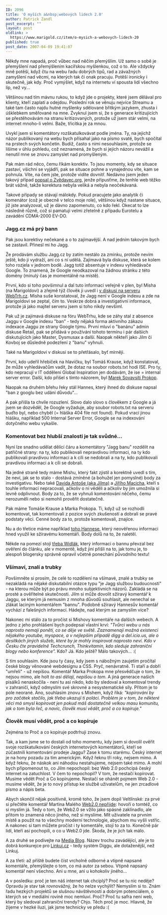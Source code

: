```yaml
---
ID: 2096
title: 'O myších a&nbsp;webových lidech 2.0'
author: Patrick Zandl
post_excerpt: ""
layout: post
oldlink: >
  https://www.marigold.cz/item/o-mysich-a-webovych-lidech-20
published: true
post_date: 2007-04-09 19:41:07
---
```

Někdy mne napadá, proč vůbec nad něčím přemýšlím. Už samo o sobě je přemýšlení nad přemýšlením kacířskou myšlenkou, což o to. Ale vždycky mně potěší, když čtu na webu řadu dobrých tipů, rad a závažných zamyšlení nad věcmi, na kterých tak či onak pracuju. Potěší ironicky i skutečně, jak kdy. Proč vymýšlet, když na internetu ví spousta lidí všechno líp, než vy... 

Většinou nad tím mávnu rukou, to když jde o projekty, které jsem dělával pro klienty, kteří zaplatí a odejdou. Poslední rok se věnuju nejvíce Streamu a také tam často najdu hutné myšlenky sdělované břitkým jazykem, zhusta i úšklebkem směřované na mne. Zvyknul jsem si, že s generace kritizujících se přestěhovávám na stranu kritizovaných, protože už jsem stár velmi, na internet mnoho-li velmi. Baže, třicítka je za mnou. 

Uvykl jsem si komentátory rozškatulkovávat podle jména. Ty, na jejichž názor publikovaný na webu bych přísahal jako na písmo svaté, bych spočítal na prstech svých končetin.  Budiž, často s nimi nesouhlasím, protože se lišíme v úhlu pohledu, což neznamená, že bych si jejich názoru nevážil a nenutil mne se znovu zamyslet nad promyšleným. 

Pak mám rád něco, čemu říkám korektiv. To jsou momenty, kdy se situace zastaví, všichni se vyjádří, pak se situace pohne a vynajednou víte, kam se pohnula. Víte, na čem jste, protože vidíte dovnitř. Nedávno jsem jeden takový případ <a href="/item/zvedavcova-etymologie-kulicky-z-prdu-na-kristalove-lupe">popsal o Zvědavec.org</a>, jenže připusťme, že tenhle web těžko brát vážně, takže korektura nebyla veliká a nebyla neočekávaná. 

Takové případy se stávají málokdy. Pokud pracujete jako analytik či komenátor (což je obecně v telco moje role), většinou když nastane situace, již jste analyzoval, už je dávno zapomenuto, co kdo řekl. Okecat to lze následně různě, což si pamatuji  velmi zřetelně z případu Eurotelu a zavádění  CDMA-2000 EV-DO.

<h3>Jagg.cz má prý bann</h3>

Pak jsou korektivy nečekané a o to zajímavější. A nad jedním takovým bych se zastavil. Přinesl mi ho Jagg.

Že prodávám službu Jagg.cz by zatím nestálo za zmínku, protože nevím ještě, kdo ji vydraží, ani co s ní udělá. Zajímavá byla diskuse, která se kolem toho rozjela v jednom bodě. Jagg totiž absentuje v indexu vyhledávače Google. To znamená, že Google neodkazoval na žádnou stránku z této domény (minulý čas je momentálně na místě).

První, kdo si toho povšimnul a dal tuto informaci veřejně v plen, byl Misha (na Marigoldovi) a zřejmě týž člověk ji uvedl i <a href="http://webtrh.cz/199-patrick-zandl-prodava-jagg">v diskusi na serveru WebTrh.cz</a>. Misha suše konstatoval, že Jagg není v Google indexu a zde na Marigoldovi se zeptal, čím to. Veskrze dobrá a investigativní informace, protože já jako majitel serveru jsem si toho nikdy nevšiml. 

Pak už je zajímavá diskuse na fóru WebTrhu, kde se záhy stal z absence Jaggu v Google indexu "ban" - tedy nějaká forma aktivního zákazu indexace Jaggu ze strany Google týmu. První mluví o "banánu" admin diskuse Retail, pak se přidává v používání tohoto termínu i pár dalších diskutujících jako Master, Dysmusax a další. Naopak někteří jako Jilm či Kovboj se důsledně podezření z "banu" vyhnuli. 

Také na Marigoldovi v diskusi se to přetřásalo, byť mírněji. 

První, kdo udeřil hřebíček na hlavičku, byl Tomáš Krause, když konstatoval, že může vyhledávačům vadit, že dotaz na soubor robots.txt hodí ISE. Pro ty, kdo nepracují v IT oddělení Global Inspiration jen dodávám, že ise = internal server error.  Další, kdo přišel s tímto názorem, byl <a href="http://www.sovavsiti.cz/weblog/">Marek Sovavsíti Prokop</a>. 

Naopak na druhém břehu řeky stál Hannes, který ihned do diskuse napsal "ban z googlu bez udání důvodu"... 

A pak přišla ta chvíle rozuzlení. Slovo dalo slovo s člověkem z Google a já jsem se dozvěděl, že Google vyžaduje, aby soubor robots.txt na serveru buďto byl, nebo chyběl (= hláška 404 file not found). Pokud vrací jinou hlášku, například 500 Internal Server Error, Google se na indexování dotyčného webu vykašle. 

<h3>Komentovat bez hlubší znalosti je tak svůdné...</h3>

Nyní lze snadno udělat dělící čáru a komentátory "Jagg banu" rozdělit na patřičné strany: na ty, kdo publikovali nepravdivou informaci, na ty kdo publikovali pravdivou informaci a k cíli se nedobrali a na ty, kdo publikovali pravdivou informaci a k cíli se dobrali. 

Na jedné straně tedy máme Mishu, který fakt zjistil a korektně uvedl s tím, že neví, jak se to stalo - dostává zmíněné (a bohužel jen pomyslné) body za investigativu. Nebo také <a href="http://jilm.blog.lupa.cz">Davida Antoše (aka Jilma)</a> a <a href="http://blog.macich.net/1175563263-sluzba-jaggcz-je-na-prodej.html">Jiřího Macicha</a>, kteří s touhle informací nepracovali, ačkoliv o ní věděli a ačkoliv by  jim umožnila si levně odplivnout. Body za to, že se vyhnuli komentování něčeho, čemu nerozuměli nebo si nemohli prověřit dostatečně. 

Pak máme Tomáše Krause a Marka Prokopa. Ti, když už se rozhodli komentovat, tak komentovali z pozice svých zkušeností a dobrali se pravé podstaty věci. Cenné body za to, protože komentovali, znajíce. 

Nu a do třetice máme například <a href="http://www.uspesnyblog.info">toho Hannese</a>, který neověřenou informaci hned využil ke sžíravému komentáři. Body dolů na to, že naletěl. 

Někde na pomezí stojí <a href="http://www.widlak.cz/internet/jaggcz-za-20-100-kc/">třeba Widlák</a>, který informaci o bannu převzal bez ověření do článku, ale v momentě, když jiní přišli na to, jak tomu je, to alespoň blogersky správně opravil včetně ponechání původního textu!


<h3>Všímaví, znalí a trubky</h3>

Povšimněte si prosím, že celé to rozdělení na všímavé, znalé a trubky se nezakládá na nějaké diskutabilní otázce typu "je Jagg službou budoucnosti" - na kterou může být po právu mnoho subjektivních názorů. Zakládá se na prosté a ověřitelné skutečnosti. Jilm si může dovolit sžíravý komentář k Jaggu, se kterým já nemusím z mnoha důvodů souhlasit, ale nenechal se zlákat laciným komentářem "bannu". Podobně sžíravý Hannesův komentář vychází z falešných informací. Hádejte, nad kterým se zamyslím více?

Nakonec mi stálo za to pročíst si Mishovy komentáře na dalších webech. A jedno z jeho prohlášení bych podepsal vlastní krví: <i>"Tvůrci webu u nás naprosto nemají ponětí, co se děje ve světě. Zaznamenají možná existenci nějakého youtube, myspace, a v nejlepším případě digg a del.icio.us, ale o desítkách jiných služeb, které by je mohly inspirovat naprosto neví. Kdo v Česku čte pravidelně Techcrunch, Thinkvitamin, kdo sleduje zahraniční blogy nebo konference".</i> Kdo? Já. Kdo ještě? Málo takových... :(

S tím souhlasím. Kde jsou ty časy, kdy jsem s nábožným zaujetím pročítal české blogy věnované webdesignu a CSS.  Pryč, nenávratně. Ti staří a dobří "umřeli" - už nepíšou. Komentář Marka Prokopa mne přesvědčuje o tom, že nejsou mimo, ale holt <i>to asi dělají, nepíšou o tom</i>. A jiná generace našich pisálků nenaskočila - není tu asi nikdo, kdo by sledoval a komentoval trendy v zahraničí, když odmyslím své skrovné a nesystematické síly. Přitom je to pole neorané. Ano, souhlasím znovu s Mishem, když říká: <i>"kopírování by pro začátek stačilo, jak třeba ukazují ti poláci. Problém je v tom, že některé věci má smysl kopírovat jen pokud máš dostatečně velkou masu komunitu, jak o tom byla řeč, a navíc, člověk musí vědět, proč a co kopíruje."</i>

<h3>Člověk musí vědět, proč a co kopíruje</h3>

Zejména to Proč a co kopíruje podtrhuji znovu. 

Tak, a kam jsme se to dostali od toho momentu, kdy jsem si dovolil ověřit svoje rozškatulkování českých internetových komentátorů, kteří se zúčastnili komentování prodeje Jaggu? Zase k tomu starému. Český internet je na hony pozadu za tím americkým. Když řeknu tři roky, nejsem mimo. A když řeknu, že náskok ani náhodou nestahujeme, nejsem také mimo. A mohl bych připomenout to, co Jilm nepochopil: bez Web 2.0 pochcípá český internet na zatuchlost. V čem to nepochopil? V tom, že nestačí kopírovat. Musíme vědět Proč a Co kopírujeme. Nestačí se ohánět pojmem Web 2.0 - musíme vědět, že je to nový přístup ke službě uživatelům, ne jen zrcadlové písmo a nápis beta.  

Abych skončil nějak positivně, kromě toho, že jsem dopil Veltlínské: za prvé si přečtěte komentář Martina Malého <a href="http://zapisnik.maly.cz/506578-web2-0-neprijde.php">Web2.0 nepřijde</a>: hovoří o tomtéž, co si myslím já. Tedy o tom, že Web2.0 se vžilo jako spásné zaklínadlo, ale přitom to znamená něco jiného, než si myslíme. Mít uživatele na prvním místě a použít na to všechny moderní technologie, abychom mu vyšli vstříc. A nakonec si tam můžete pročíst i ty komentáře, stojí to za to. Konečně pár lidí, kteří asi pochopili, o co u Web2.0 jde. Škoda, že je jich tak málo. 

A za druhé se podívejte na <a href="http://www.mediablog.cz">Media Blog</a>. Název trochu zavádějící, ale je to dobrá konkurejce pro <a href="http://www.linkuj.cz">Linkuj.cz</a> - tedy systém Diggu, ale dotaženější, než Linkuj. 

A za třetí: až příště budete číst vrcholně odborné a vtipně napsané komentáře, přemýšlejte o tom, co má autor za sebou. Vtipně napsaný komentář není všechno. Ani u mne, ani u kohokoliv jiného... 

A v posledku: proč je ten náš internet tak chcíplý? Proč se tu nic neděje? Opravdu je stav tak rovnovážný, že ho nelze vychýlit? Nemyslím si to. Znám řadu hezkých projektů se slušnou návštěvností a dobrým potenciálem, o kterých se v mediální rovině moc nemluví. Proč? Proč tu safra není web, který by sledoval zahraniční trendy? Chjo. Těch proč je moc. Hlavně, že žijeme v hezké iluzi, jak jsme technicky ve předu :(